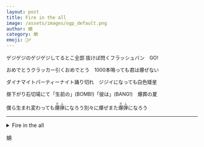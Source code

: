 ```yaml
---
layout: post
title: Fire in the all
image: /assets/images/ogp_default.png
author: 蛸
category: 蛸
emoji: 🧝‍♂️
---
```


<div class="tanka-area" style="font-size: 92%;"><div class="tanka">
<p>ゲジゲジのゲジゲジしてるとこ全部 抜けば閃くフラッシュバン　GO!</p>
<p>おめでとうクラッカー引くおめでとう　1000本鳴っても君は爆ぜない</p>
<p>ダイナマイトパーティーナイト踊り切れ　ジジイになっても白色矮星</p>
<p>昼下がり石切場にて「生前の」(<span class="fs-2">BOMB!</span>)「彼は」(<span class="fs-2">BANG!</span>)　爆葬の夏</p>
<p>僕ら生まれ変わっても<ruby>爆弾<rp>（</rp><rt>ボム</rt><rp>）</rp></ruby>になろう別々に爆ぜまた<ruby>爆弾<rp>（</rp><rt>ボム</rt><rp>）</rp></ruby>になろう</p></div></div>

---

<details><summary>Fire in the all</summary>
ゲジゲジのゲジゲジしてるとこ全部 抜けば閃くフラッシュバン　GO！<br/>
おめでとうクラッカー引くおめでとう　1000本鳴っても君は爆ぜない<br/>
ダイナマイトパーティーナイト踊り切れ　ジジイになっても白色矮星<br/>
昼下がり石切場にて「生前の」(<span class="fs-2">BOMB!</span>)「彼は」(<span class="fs-2">BANG!</span>)　爆葬の夏<br/>
僕ら生まれ変わっても<ruby>爆弾<rp>（</rp><rt>ボム</rt><rp>）</rp></ruby>になろう別々に爆ぜまた<ruby>爆弾<rp>（</rp><rt>ボム</rt><rp>）</rp></ruby>になろう<br/>
</details>

蛸

